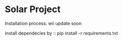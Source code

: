 Solar Project
=============================

Installation process:  wii update soon

install dependecies by :: pip install -r requirements.txt



